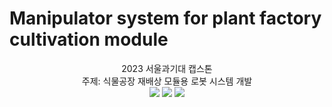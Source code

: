 # Manipulator system for plant factory cultivation module

<div align=center>
	2023 서울과기대 캡스톤 <br>
	주제: 식물공장 재배상 모듈용 로봇 시스템 개발
</div>


<div align=center>
	<img src="https://img.shields.io/badge/python-blue?style=flat&logo=python&logoColor=white"/>
	<img src="https://img.shields.io/badge/ROS1-22314E?style=flat&logo=ROS&logoColor=white"/>
	<img src="https://img.shields.io/badge/PyTorch-EE4C2C?style=flat&logo=PyTorch&logoColor=white"/>
</div>

